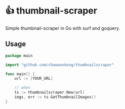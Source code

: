 # 👍 thumbnail-scraper

Simple thumbnail-scraper in Go with surf and goquery.

## Usage

```go
package main

import "github.com/chaewonkong/thumbnailscraper"

func main() {
	url := [YOUR_URL]

	// when
	ts := thumbnailscraper.New(url)
	imgs, err := ts.GetThumbnailImages()
}
```
